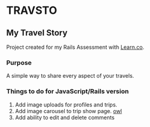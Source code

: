 # TRAVSTO
## My Travel Story
Project created for my Rails Assessment with [Learn.co](https://learn.co/with/thebrianemory).

### Purpose
A simple way to share every aspect of your travels.


### Things to do for JavaScript/Rails version
1. Add image uploads for profiles and trips.
2. Add image carousel to trip show page. [owl](http://owlgraphic.com/owlcarousel/demos/randomOrder.html)
3. Add ability to edit and delete comments
